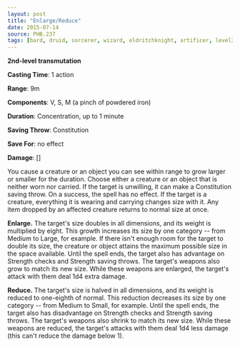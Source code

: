 ```yaml
---
layout: post
title: "Enlarge/Reduce"
date: 2015-07-14
source: PHB.237
tags: [bard, druid, sorcerer, wizard, eldritchknight, artificer, level2, transmutation]
---
```


**2nd-level transmutation**

**Casting Time**: 1 action

**Range**: 9m

**Components**: V, S, M (a pinch of powdered iron)

**Duration**: Concentration, up to 1 minute

**Saving Throw**: Constitution

**Save For**: no effect

**Damage**: []

You cause a creature or an object you can see within range to grow larger or smaller for the duration. Choose either a creature or an object that is neither worn nor carried. If the target is unwilling, it can make a Constitution saving throw. On a success, the spell has no effect. If the target is a creature, everything it is wearing and carrying changes size with it. Any item dropped by an affected creature returns to normal size at once.

**Enlarge.** The target's size doubles in all dimensions, and its weight is multiplied by eight. This growth increases its size by one category -- from Medium to Large, for example. If there isn't enough room for the target to double its size, the creature or object attains the maximum possible size in the space available. Until the spell ends, the target also has advantage on Strength checks and Strength saving throws. The target's weapons also grow to match its new size. While these weapons are enlarged, the target's attack with them deal 1d4 extra damage.

**Reduce.** The target's size is halved in all dimensions, and its weight is reduced to one-eighth of normal. This reduction decreases its size by one category -- from Medium to Small, for example. Until the spell ends, the target also has disadvantage on Strength checks and Strength saving throws. The target's weapons also shrink to match its new size. While these weapons are reduced, the target's attacks with them deal 1d4 less damage (this can't reduce the damage below 1).
